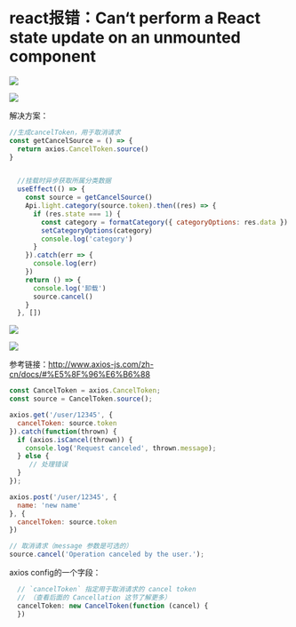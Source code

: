 # react报错：Can‘t perform a React state update on an unmounted component
![](https://img-blog.csdnimg.cn/20210724114413809.png?x-oss-process=image/watermark,type_ZmFuZ3poZW5naGVpdGk,shadow_10,text_aHR0cHM6Ly9ibG9nLmNzZG4ubmV0L3h1dG9uZ2Jhbw==,size_16,color_FFFFFF,t_70)

![](https://img-blog.csdnimg.cn/20210724114716186.png?x-oss-process=image/watermark,type_ZmFuZ3poZW5naGVpdGk,shadow_10,text_aHR0cHM6Ly9ibG9nLmNzZG4ubmV0L3h1dG9uZ2Jhbw==,size_16,color_FFFFFF,t_70)

 解决方案：

```javascript
//生成cancelToken，用于取消请求
const getCancelSource = () => {
  return axios.CancelToken.source()
}  


  //挂载时异步获取所属分类数据
  useEffect(() => {
    const source = getCancelSource()
    Api.light.category(source.token).then((res) => {
      if (res.state === 1) {
        const category = formatCategory({ categoryOptions: res.data })
        setCategoryOptions(category)
        console.log('category')
      }
    }).catch(err => {
      console.log(err)
    })
    return () => {
      console.log('卸载')
      source.cancel()
    }
  }, [])
```

![](https://img-blog.csdnimg.cn/20210724115130157.png?x-oss-process=image/watermark,type_ZmFuZ3poZW5naGVpdGk,shadow_10,text_aHR0cHM6Ly9ibG9nLmNzZG4ubmV0L3h1dG9uZ2Jhbw==,size_16,color_FFFFFF,t_70)

![](https://img-blog.csdnimg.cn/20210724115217490.png?x-oss-process=image/watermark,type_ZmFuZ3poZW5naGVpdGk,shadow_10,text_aHR0cHM6Ly9ibG9nLmNzZG4ubmV0L3h1dG9uZ2Jhbw==,size_16,color_FFFFFF,t_70)

参考链接：<http://www.axios-js.com/zh-cn/docs/#%E5%8F%96%E6%B6%88>

```javascript
const CancelToken = axios.CancelToken;
const source = CancelToken.source();

axios.get('/user/12345', {
  cancelToken: source.token
}).catch(function(thrown) {
  if (axios.isCancel(thrown)) {
    console.log('Request canceled', thrown.message);
  } else {
     // 处理错误
  }
});

axios.post('/user/12345', {
  name: 'new name'
}, {
  cancelToken: source.token
})

// 取消请求（message 参数是可选的）
source.cancel('Operation canceled by the user.');
```

 axios config的一个字段：

```javascript
  // `cancelToken` 指定用于取消请求的 cancel token
  // （查看后面的 Cancellation 这节了解更多）
  cancelToken: new CancelToken(function (cancel) {
  })
```